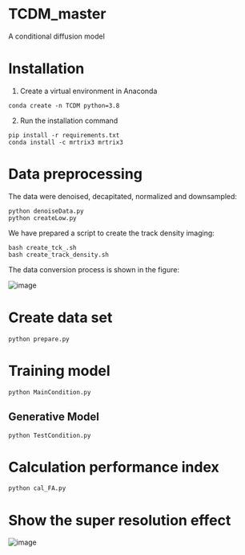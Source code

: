 # TCDM_master
A conditional diffusion model
# Installation

1. Create a virtual environment in Anaconda

```shell
conda create -n TCDM python=3.8
```

2. Run the installation command

```shell
pip install -r requirements.txt
conda install -c mrtrix3 mrtrix3
```

# Data preprocessing

The data were denoised, decapitated, normalized and downsampled:

```
python denoiseData.py
python createLow.py
```

We have prepared a script to create the track density imaging:

```
bash create_tck_.sh
bash create_track_density.sh
```

The data conversion process is shown in the figure:

![image](https://github.com/yjtengAlex/TCDM_master/assets/121848586/f19a29aa-9df8-47c0-8f3d-b79a69f862a7)


# Create data set

```
python prepare.py
```



# Training model

```
python MainCondition.py
```



## Generative Model

```
python TestCondition.py
```



# Calculation performance index

```
python cal_FA.py
```



# Show the super resolution effect

![image](https://github.com/yjtengAlex/TCDM_master/assets/121848586/08f6566a-c3fe-453b-86f5-ca8c5fcdc62f)
